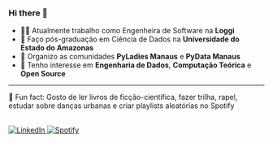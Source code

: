 ### Hi there 👋

- :woman_technologist: Atualmente trabalho como Engenheira de Software na **Loggi**
- :game_die: Faço pós-graduação em Ciência de Dados na **Universidade do Estado do Amazonas**
- :snake: Organizo as comunidades **PyLadies Manaus** e **PyData Manaus**
- :star2:	Tenho interesse em **Engenharia de Dados**, **Computação Teórica** e **Open Source**


---

:watermelon: Fun fact: Gosto de ler livros de ficção-científica, fazer trilha, rapel, estudar sobre danças urbanas e criar playlists aleatórias no Spotify
<br>
<br>

<div id="social-media">
<a href="https://www.linkedin.com/in/julianyraiol/"> <img alt="LinkedIn" src="https://img.shields.io/badge/linkedin-%230077B5.svg?style=for-the-badge&logo=linkedin&logoColor=white" /> </a>
<a href="https://open.spotify.com/user/julianyraiol"> <img alt="Spotify" src="https://img.shields.io/badge/Spotify-1ED760?style=for-the-badge&logo=spotify&logoColor=white" /> </a>
</div>
